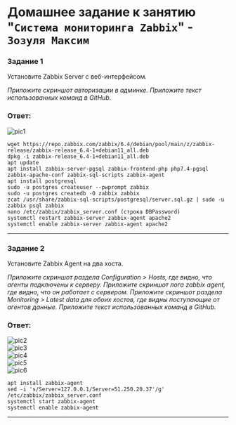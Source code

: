 # Домашнее задание к занятию "`Система мониторинга Zabbix`" - `Зозуля Максим`

### Задание 1  

Установите Zabbix Server с веб-интерфейсом.

*Приложите скриншот авторизации в админке. Приложите текст использованных команд в GitHub.*  

### Ответ:  
![pic1](https://github.com/shtitz1985/9-02-hw/blob/main/1.png)  

```
wget https://repo.zabbix.com/zabbix/6.4/debian/pool/main/z/zabbix-release/zabbix-release_6.4-1+debian11_all.deb
dpkg -i zabbix-release_6.4-1+debian11_all.deb
apt update
apt install zabbix-server-pgsql zabbix-frontend-php php7.4-pgsql zabbix-apache-conf zabbix-sql-scripts zabbix-agent
apt install postgresql
sudo -u postgres createuser --pwprompt zabbix
sudo -u postgres createdb -O zabbix zabbix
zcat /usr/share/zabbix-sql-scripts/postgresql/server.sql.gz | sudo -u zabbix psql zabbix
nano /etc/zabbix/zabbix_server.conf (строка DBPassword)
systemctl restart zabbix-server zabbix-agent apache2
systemctl enable zabbix-server zabbix-agent apache2
```  

---

### Задание 2  

Установите Zabbix Agent на два хоста.

*Приложите скриншот раздела Configuration > Hosts, где видно, что агенты подключены к серверу. Приложите скриншот лога zabbix agent, где видно, что он работает с сервером. Приложите скриншот раздела Monitoring > Latest data для обоих хостов, где видны поступающие от агентов данные. Приложите текст использованных команд в GitHub.*  

### Ответ:  

![pic2](https://github.com/shtitz1985/9-02-hw/blob/main/2.png)  
![pic3](https://github.com/shtitz1985/9-02-hw/blob/main/3.png)  
![pic4](https://github.com/shtitz1985/9-02-hw/blob/main/4.png)  
![pic5](https://github.com/shtitz1985/9-02-hw/blob/main/5.png)  
![pic6](https://github.com/shtitz1985/9-02-hw/blob/main/6.png)  

```
apt install zabbix-agent
sed -i 's/Server=127.0.0.1/Server=51.250.20.37'/g' /etc/zabbix/zabbix_server.conf
systemctl start zabbix-agent
systemctl enable zabbix-agent

```  

---  

